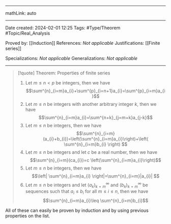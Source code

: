 
---

mathLink: auto

---
Date created: 2024-02-01 12:25
Tags: #Type/Theorem  #Topic/Real_Analysis 

Proved by: [[Induction]]
References: _Not applicable_
Justifications: [[Finite series]]

Specializations: _Not applicable_
Generalizations: _Not applicable_

---  



> [!quote] Theorem: Properties of finite series
> 1. Let $m\leq n< p$ be integers, then we have $$\sum^{n}_{i=m}a_{i}+\sum^{p}_{i=n+1}a_{i}=\sum^{p}_{i=m}a_{i}$$
> 2. Let $m\leq n$ be integers with another arbitrary integer $k$, then we have $$\sum^{n}_{i=m}a_{i}=\sum^{n+k}_{j=m+k}a_{j-k}$$
> 3. Let $m\leq n$ be integers, then we have $$\sum^{n}_{i=m}(a_{i}+b_{i})=\left(\sum^{n}_{i=m}a_{i}\right)+\left( \sum^{n}_{i=m}b_{i} \right) $$
> 4. Let $m\leq n$ be integers and let $c$ be a real number, then we have $$\sum^{n}_{i=m}(ca_{i})=c  \left(\sum^{n}_{i=m}a_{i}\right)$$
> 5. Let $m\leq n$ be integers, then we have $$\left| \sum^{n}_{i=m}a_{i} \right|=\sum^{n}_{i=m}|a_{i}| $$
> 6. Let $m\leq n$ be integers and let $(a_k)^\infty_{k=m}$ and $(b_k)^\infty_{k=m}$ be sequences such that $a_{i}\leq b_{i}$ for all $m\leq i\leq n$, then we have $$\sum^{n}_{i=m}a_{i}\leq \sum^{n}_{i=m}b_{i}$$ 

All of these can easily be proven by induction and by using previous properties on the list.


